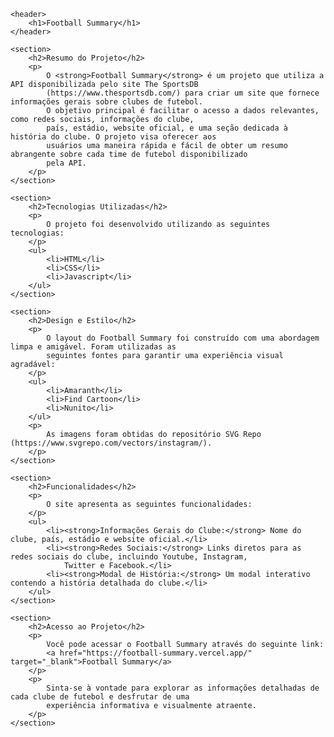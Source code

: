 <!DOCTYPE html>
<html lang="en">

<head>
    <meta charset="UTF-8">
    <meta name="viewport" content="width=device-width, initial-scale=1.0">
    <title>Football Summary</title>
    <link rel="stylesheet" href="styles.css">
    <!-- Adicione os links para as fontes utilizadas -->
    <link rel="stylesheet" href="https://fonts.googleapis.com/css2?family=Amaranth&family=Find+Cartoon&family=Nunito:wght@400&display=swap">
</head>

<body>

    <header>
        <h1>Football Summary</h1>
    </header>

    <section>
        <h2>Resumo do Projeto</h2>
        <p>
            O <strong>Football Summary</strong> é um projeto que utiliza a API disponibilizada pelo site The SportsDB
            (https://www.thesportsdb.com/) para criar um site que fornece informações gerais sobre clubes de futebol.
            O objetivo principal é facilitar o acesso a dados relevantes, como redes sociais, informações do clube,
            país, estádio, website oficial, e uma seção dedicada à história do clube. O projeto visa oferecer aos
            usuários uma maneira rápida e fácil de obter um resumo abrangente sobre cada time de futebol disponibilizado
            pela API.
        </p>
    </section>

    <section>
        <h2>Tecnologias Utilizadas</h2>
        <p>
            O projeto foi desenvolvido utilizando as seguintes tecnologias:
        </p>
        <ul>
            <li>HTML</li>
            <li>CSS</li>
            <li>Javascript</li>
        </ul>
    </section>

    <section>
        <h2>Design e Estilo</h2>
        <p>
            O layout do Football Summary foi construído com uma abordagem limpa e amigável. Foram utilizadas as
            seguintes fontes para garantir uma experiência visual agradável:
        </p>
        <ul>
            <li>Amaranth</li>
            <li>Find Cartoon</li>
            <li>Nunito</li>
        </ul>
        <p>
            As imagens foram obtidas do repositório SVG Repo (https://www.svgrepo.com/vectors/instagram/).
        </p>
    </section>

    <section>
        <h2>Funcionalidades</h2>
        <p>
            O site apresenta as seguintes funcionalidades:
        </p>
        <ul>
            <li><strong>Informações Gerais do Clube:</strong> Nome do clube, país, estádio e website oficial.</li>
            <li><strong>Redes Sociais:</strong> Links diretos para as redes sociais do clube, incluindo Youtube, Instagram,
                Twitter e Facebook.</li>
            <li><strong>Modal de História:</strong> Um modal interativo contendo a história detalhada do clube.</li>
        </ul>
    </section>

    <section>
        <h2>Acesso ao Projeto</h2>
        <p>
            Você pode acessar o Football Summary através do seguinte link:
            <a href="https://football-summary.vercel.app/" target="_blank">Football Summary</a>
        </p>
        <p>
            Sinta-se à vontade para explorar as informações detalhadas de cada clube de futebol e desfrutar de uma
            experiência informativa e visualmente atraente.
        </p>
    </section>

</body>

</html>
